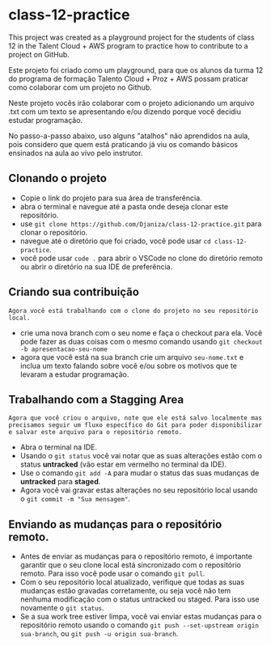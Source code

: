 # class-12-practice
This project was created as a playground project for the students of class 12 in the Talent Cloud + AWS program to practice how to contribute to a project on GitHub.

Este projeto foi criado como um playground, para que os alunos da turma 12 do programa de formação Talento Cloud + Proz + AWS possam praticar como colaborar com um projeto no Github.

Neste projeto vocês irão colaborar com o projeto adicionando um arquivo .txt com um texto se apresentando e/ou dizendo porque você decidiu estudar programação.

No passo-a-passo abaixo, uso alguns "atalhos" não aprendidos na aula, pois considero que quem está praticando já viu os comando básicos ensinados na aula ao vivo pelo instrutor.


## Clonando o projeto

- Copie o link do projeto para sua área de transferência.
- abra o terminal e navegue até a pasta onde deseja clonar este repositório.
- use `git clone https://github.com/Djaniza/class-12-practice.git` para clonar o repositório.
- navegue até o diretório que foi criado, você pode usar `cd class-12-practice`.
- você pode usar `code .` para abrir o VSCode no clone do diretório remoto ou abrir o diretório na sua IDE de preferência.

## Criando sua contribuição
    Agora você está trabalhando com o clone do projeto no seu repositório local.

- crie uma nova branch com o seu nome e faça o checkout para ela. Você pode fazer as duas coisas com o mesmo comando usando `git checkout -b apresentacao-seu-nome`
- agora que você está na sua branch crie um arquivo `seu-nome.txt` e inclua um texto falando sobre você e/ou sobre os motivos que te levaram a estudar programação.

## Trabalhando com a Stagging Area
    Agora que você criou o arquivo, note que ele está salvo localmente mas precisamos seguir um fluxo específico do Git para poder disponibilizar e salvar este arquivo para o repositório remoto.


- Abra o terminal na IDE.
- Usando o `git status` você vai notar que as suas alterações estão com o status **untracked** (vão estar em vermelho no terminal da IDE).
- Use o comando `git add -A` para mudar o status das suas mudanças de **untracked** para **staged**.
- Agora você vai gravar estas alterações no seu repositório local usando o `git commit -m "Sua mensagem"`.


## Enviando as mudanças para o repositório remoto.

- Antes de enviar as mudanças para o repositório remoto, é importante garantir que o seu clone local está sincronizado com o repositório remoto. Para isso você pode usar o comando `git pull`.
- Com o seu repositório local atualizado, verifique que todas as suas mudanças estão gravadas corretamente, ou seja você não tem nenhuma modificação com o status untracked ou staged. Para isso use novamente o `git status`.
- Se a sua work tree estiver limpa, você vai enviar estas mudanças para o repositório remoto usando o comando `git push --set-upstream origin sua-branch`, ou `git push -u origin sua-branch`.
